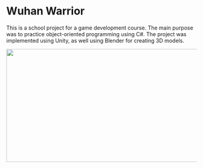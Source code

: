 # Wuhan Warrior
This is a school project for a game development course. The main purpose was to practice object-oriented programming using C#. The project was implemented using Unity, as well  using Blender for creating 3D models.

<img src="https://github.com/AOskari/Images/blob/main/WuhanWarrior-pictures/ww_pic1.JPG" width="900" height="300">
